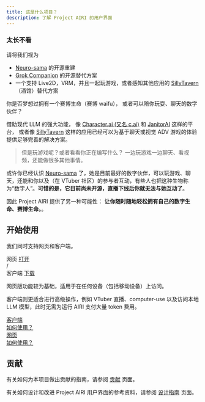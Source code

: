 ```yaml
---
title: 这是什么项目？
description: 了解 Project AIRI 的用户界面
---
```


### 太长不看

请将我们视为

- [Neuro-sama](https://www.youtube.com/@Neurosama) 的开源重建
- [Grok Companion](https://news.ycombinator.com/item?id=44566355) 的开源替代方案
- 一个支持 Live2D，VRM，并且一起玩游戏，或者感知其他应用的 [SillyTavern](https://github.com/SillyTavern/SillyTavern)（酒馆）替代方案

你是否梦想过拥有一个赛博生命（赛博 waifu），
或者可以陪你玩耍、聊天的数字伙伴？

借助现代 LLM 的强大功能，
像 [Character.ai (又名 c.ai)](https://character.ai) 和 [JanitorAI](https://janitorai.com/) 这样的平台，
或者像 [SillyTavern](https://github.com/SillyTavern/SillyTavern) 这样的应用已经可以为基于聊天或视觉 ADV 游戏的体验提供足够完善的解决方案。

> 但是玩游戏呢？或者看看你正在编写什么？
> 一边玩游戏一边聊天、看视频，还能做很多其他事情。

或许你已经认识 [Neuro-sama](https://www.youtube.com/@Neurosama) 了，她是目前最好的数字伙伴，可以玩游戏、聊天，还能和你以及（在 VTuber 社区）的参与者互动，有些人也把这种生物称为“数字人”。**可惜的是，它目前尚未开源，直播下线后你就无法与她互动了**。

因此 Project AIRI 提供了另一种可能性：
**让你随时随地轻松拥有自己的数字生命、赛博生命。**。

## 开始使用

我们同时支持网页和客户端。

<div flex gap-2 w-full justify-center text-xl>
  <div w-full flex flex-col items-center gap-2 border="2 solid gray-500/10" rounded-lg px-2 pt-6 pb-4>
    <div flex items-center gap-2 text-5xl>
      <div i-lucide:app-window />
    </div>
    <span>网页</span>
    <a href="https://airi.moeru.ai/" target="_blank" decoration-none class="text-primary-900 dark:text-primary-400 text-base not-prose bg-primary-400/10 dark:bg-primary-600/10 block px-4 py-2 rounded-lg active:scale-95 transition-all duration-200 ease-in-out">
      打开
    </a>
  </div>
  <div w-full flex flex-col items-center gap-2 border="2 solid gray-500/10" rounded-lg px-2 pt-6 pb-4>
    <div flex items-center gap-2 text-5xl>
      <div i-lucide:laptop />
      /
      <div i-lucide:computer />
    </div>
    <span>客户端</span>
    <a href="https://github.com/moeru-ai/airi/releases/latest" target="_blank" decoration-none class="text-primary-900 dark:text-primary-400 text-base not-prose bg-primary-400/10 dark:bg-primary-600/10 block px-4 py-2 rounded-lg active:scale-95 transition-all duration-200 ease-in-out">
      下载
    </a>
  </div>
</div>

网页版功能较为基础，适用于在任何设备（包括移动设备）上访问。

客户端则更适合进行高级操作，例如 VTuber 直播、computer-use 以及访问本地 LLM 模型，此时无需为运行 AIRI 支付大量 token 费用。

<div flex gap-2 w-full flex-col justify-center text-base>
  <a href="../overview/guide/tamagotchi/" w-full flex items-center gap-2 border="2 solid gray-500/10" rounded-lg px-4 py-2>
    <div w-full flex items-center gap-2>
      <div flex items-center gap-2 text-2xl>
        <div i-lucide:laptop />
      </div>
      <span>客户端</span>
    </div>
    <div decoration-none class="text-gray-900 dark:text-gray-200 text-base not-prose rounded-lg active:scale-95 transition-all duration-200 ease-in-out text-nowrap">
      如何使用？
    </div>
  </a>
  <a href="../overview/guide/web/" w-full flex items-center gap-2 border="2 solid gray-500/10" rounded-lg px-4 py-2>
    <div w-full flex items-center gap-2>
      <div flex items-center gap-2 text-2xl>
        <div i-lucide:app-window />
      </div>
      <span>网页</span>
    </div>
    <div class="text-gray-900 dark:text-gray-200 text-base not-prose rounded-lg active:scale-95 transition-all duration-200 ease-in-out text-nowrap">
      如何使用？
    </div>
  </a>
</div>

## 贡献

有关如何为本项目做出贡献的指南，请参阅 [贡献](../overview/contributing/) 页面。

有关如何设计和改进 Project AIRI 用户界面的参考资料，请参阅 [设计指南](../overview/contributing/design-guidelines/resources) 页面。
